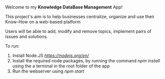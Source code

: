Welcome to my **Knowledge DataBase Management** App!

This project's aim is to help businesses centralize, organize
and use their Know-How on a web-based platform

Users will be able to add, modify and remove topics, implement pairs of issues and solutions.

To run:

1. Install Node.JS *https://nodejs.org/en/*
2. Install the required node packages, by running the command *npm install*  using the a terminal in the root folder of the app
3. Run the webserver using *npm start*
